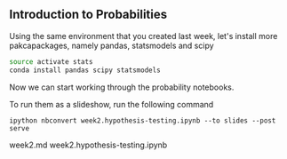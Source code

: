 ## Introduction to Probabilities

Using the same environment that you created last week, let's install more pakcapackages, namely pandas, statsmodels and scipy

```bash
source activate stats
conda install pandas scipy statsmodels

```

Now we can start working through the probability notebooks.

To run them as a slideshow, run the following command

```
ipython nbconvert week2.hypothesis-testing.ipynb --to slides --post serve

```

week2.md
week2.hypothesis-testing.ipynb

